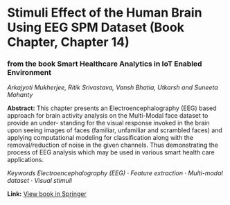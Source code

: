 # Stimuli Effect of the Human Brain Using EEG SPM Dataset (Book Chapter, Chapter 14)
### from the book Smart Healthcare Analytics in IoT Enabled Environment

_Arkajyoti Mukherjee, Ritik Srivastava, Vansh Bhatia, Utkarsh and Suneeta Mohanty_

**Abstract:** This chapter presents an Electroencephalography (EEG) based approach
for brain activity analysis on the Multi-Modal face dataset to provide an under-
standing for the visual response invoked in the brain upon seeing images of faces
(familiar, unfamiliar and scrambled faces) and applying computational modeling for
classification along with the removal/reduction of noise in the given channels. Thus
demonstrating the process of EEG analysis which may be used in various smart
health care applications.

_Keywords Electroencephalography (EEG) · Feature extraction · Multi-modal
dataset · Visual stimuli_

**Link:** [View book in Springer](https://www.springer.com/in/book/9783030375508)
